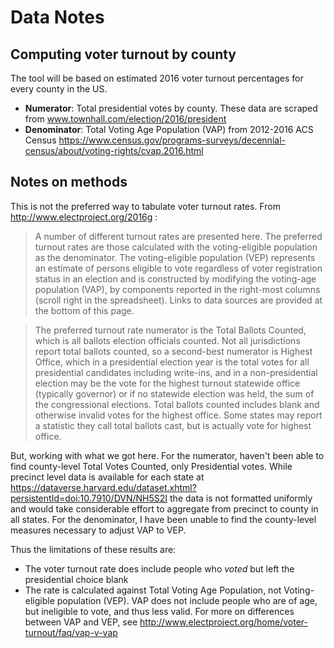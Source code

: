 # Data Notes

## Computing voter turnout by county

The tool will be based on estimated 2016 voter turnout percentages for every county in the US. 

* **Numerator**: Total presidential votes by county. These data are scraped from www.townhall.com/election/2016/president
* **Denominator**: Total Voting Age Population (VAP) from 2012-2016 ACS Census https://www.census.gov/programs-surveys/decennial-census/about/voting-rights/cvap.2016.html


## Notes on methods

This is not the preferred way to tabulate voter turnout rates. From http://www.electproject.org/2016g :


>A number of different turnout rates are presented here. The preferred turnout rates are those calculated with the voting-eligible population as the denominator. The voting-eligible population (VEP) represents an estimate of persons eligible to vote regardless of voter registration status in an election and is constructed by modifying the voting-age population (VAP), by components reported in the right-most columns (scroll right in the spreadsheet). Links to data sources are provided at the bottom of this page.

>The preferred turnout rate numerator is the Total Ballots Counted, which is all ballots election officials counted. Not all jurisdictions report total ballots counted, so a second-best numerator is Highest Office, which in a presidential election year is the total votes for all presidential candidates including write-ins, and in a non-presidential election may be the vote for the highest turnout statewide office (typically governor) or if no statewide election was held, the sum of the congressional elections. Total ballots counted includes blank and otherwise invalid votes for the highest office. Some states may report a statistic they call total ballots cast, but is actually vote for highest office.

But, working with what we got here. For the numerator, haven't been able to find county-level Total Votes Counted, only Presidential votes.  While precinct level data is available for each state at https://dataverse.harvard.edu/dataset.xhtml?persistentId=doi:10.7910/DVN/NH5S2I the data is not formatted uniformly and would take considerable effort to aggregate from precinct to county in all states. For the denominator, I have been unable to find the county-level measures necessary to adjust VAP to VEP.  

Thus the limitations of these results are:

* The voter turnout rate does include people who *voted* but left the presidential choice blank
* The rate is calculated against Total Voting Age Population, not Voting-eligible population (VEP). VAP does not include people who are of age, but ineligible to vote, and thus less valid. For more on differences between VAP and VEP, see http://www.electproject.org/home/voter-turnout/faq/vap-v-vap